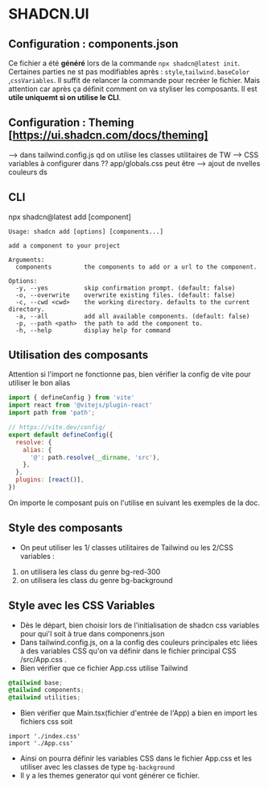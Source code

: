 # SHADCN.UI

## Configuration : components.json

Ce fichier a été **généré** lors de la commande `npx shadcn@latest init`.
Certaines parties ne st pas modifiables après : `style`,`tailwind.baseColor
`,`cssVariables`.
Il suffit de relancer la commande pour recréer le fichier.
Mais attention car après ça définit comment on va styliser les composants.
Il est **utile uniquemt si on utilise le CLI**.

## Configuration : Theming [https://ui.shadcn.com/docs/theming]

--> dans tailwind.config.js qd on utilise les classes utilitaires de TW
--> CSS variables à configurer dans ?? app/globals.css
 peut être
--> ajout de nvelles couleurs ds 

## CLI

npx shadcn@latest add [component]

```shell
Usage: shadcn add [options] [components...]

add a component to your project

Arguments:
  components         the components to add or a url to the component.

Options:
  -y, --yes          skip confirmation prompt. (default: false)
  -o, --overwrite    overwrite existing files. (default: false)
  -c, --cwd <cwd>    the working directory. defaults to the current directory.
  -a, --all          add all available components. (default: false)
  -p, --path <path>  the path to add the component to.
  -h, --help         display help for command

```

## Utilisation des composants

Attention si l'import ne fonctionne pas, bien vérifier la config de vite pour utiliser le bon alias

```js
import { defineConfig } from 'vite'
import react from '@vitejs/plugin-react'
import path from 'path';

// https://vite.dev/config/
export default defineConfig({
  resolve: {
    alias: {
      '@': path.resolve(__dirname, 'src'), 
    },
  },
  plugins: [react()],
})

```

On importe le composant puis on l'utilise en suivant les exemples de la doc.

## Style des composants

- On peut utiliser les 1/ classes utilitaires de Tailwind ou les 2/CSS variables :
1. on utilisera les class du genre bg-red-300
2. on utilisera les class du genre bg-background

## Style avec les CSS Variables

- Dès le départ, bien choisir lors de l'initialisation de shadcn css variables pour qui'l soit à true dans componenrs.json
- Dans tailwind.config.js, on a la config des couleurs principales etc liées à des variables CSS qu'on va définir dans le fichier principal CSS /src/App.css .
- Bien vérifier que ce fichier App.css utilise Tailwind 
```css
@tailwind base; 
@tailwind components; 
@tailwind utilities; 
```
- Bien vérifier que Main.tsx(fichier d'entrée de l'App) a bien en import les fichiers css soit
```
import './index.css'
import './App.css'

```
- Ainsi on pourra définir les variables CSS dans le fichier App.css et les utiliser avec les classes de type `bg-background`
- Il y a les themes generator qui vont générer ce fichier.